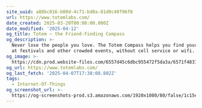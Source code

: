 ```yaml
---
site_uuid: a88bc016-b00d-4c71-bd0a-81d0c40f96f8
url: https://www.totemlabs.com/
date_created: 2025-03-20T00:00:00.000Z
date_modified: '2025-04-12'
og_title: Totem — the Friend-Finding Compass
og_description: >-
  Never lose the people you love. The Totem Compass helps you find your friends
  at festivals and other crowded events, without cell service or wifi.
og_image: >-
  https://cdn.prod.website-files.com/6557d45c6dbc955472f5da3a/6571f4837c1ae5551182565e_wordmark%20open%20graph.png
og_url: https://www.totemlabs.com/
og_last_fetch: '2025-04-07T17:38:08.802Z'
tags:
  - Internet-Of-Things
og_screenshot_url: >-
  https://og-screenshots-prod.s3.amazonaws.com/1920x1080/80/false/1c15eb729a7d94899033cec6e10ece8b4e6438fe7f4a5c139b6c197554799080.jpeg
---
```
















